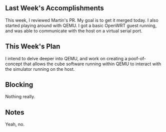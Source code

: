 ## Last Week's Accomplishments

This week, I reviewed Martin's PR. My goal is to get it merged today. I also
started playing around with QEMU. I got a basic OpenWRT guest running, and was
able to communicate with the host on a virtual serial port.

## This Week's Plan

I intend to delve deeper into QEMU, and work on creating a poof-of-concept that
allows the cube software running within QEMU to interact with the simulator
running on the host.

## Blocking

Nothing really.

## Notes

Yeah, no.
